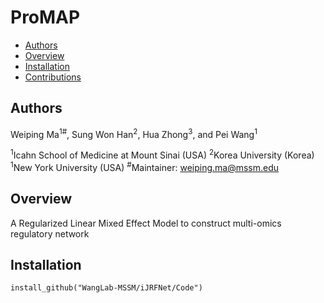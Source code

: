 # ProMAP
- [Authors](#authors)
- [Overview](#Overview)
- [Installation](#installation)
- [Contributions](#contributions)

## Authors

Weiping Ma<sup>1#</sup>, Sung Won Han<sup>2</sup>, Hua Zhong<sup>3</sup>, and Pei Wang<sup>1</sup>

<sup>1</sup>Icahn School of Medicine at Mount Sinai (USA)
<sup>2</sup>Korea University (Korea)
<sup>1</sup>New York University (USA)
<sup>#</sup>Maintainer: weiping.ma@mssm.edu

## Overview
A Regularized Linear Mixed Effect Model to construct multi-omics regulatory network

## Installation
```
install_github("WangLab-MSSM/iJRFNet/Code")
```
